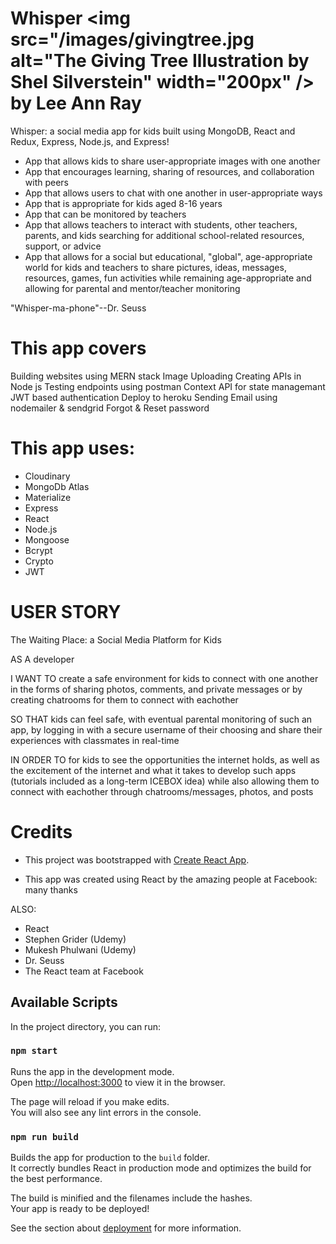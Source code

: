 # Whisper <img src="/images/givingtree.jpg alt="The Giving Tree Illustration by Shel Silverstein" width="200px" /> by Lee Ann Ray

Whisper: a social media app for kids built using MongoDB, React and Redux, Express, Node.js, and Express!
- App that allows kids to share user-appropriate images with one another
- App that encourages learning, sharing of resources, and collaboration with peers
- App that allows users to chat with one another in user-appropriate ways
- App that is appropriate for kids aged 8-16 years
- App that can be monitored by teachers
- App that allows teachers to interact with students, other teachers, parents, and kids searching for additional school-related resources, support, or advice
- App that allows for a social but educational, "global", age-appropriate world for kids and teachers to share pictures, ideas, messages, resources, games, fun activities while remaining age-appropriate and allowing for parental and mentor/teacher monitoring

"Whisper-ma-phone"--Dr. Seuss

# This app covers

Building websites using MERN stack
Image Uploading
Creating APIs in Node js
Testing endpoints using postman
Context API for state managemant
JWT based authentication
Deploy to heroku
Sending Email using nodemailer & sendgrid
Forgot & Reset password

# This app uses:
  - Cloudinary
  - MongoDb Atlas
  - Materialize
  - Express
  - React
  - Node.js
  - Mongoose
  - Bcrypt
  - Crypto
  - JWT

# USER STORY

The Waiting Place: a Social Media Platform for Kids

AS A developer

I WANT TO create a safe environment for kids to connect with one another in the forms of sharing photos, comments, and private messages or by creating chatrooms for them to connect with eachother

SO THAT kids can feel safe, with eventual parental monitoring of such an app, by logging in with a secure username of their choosing and share their experiences with classmates in real-time

IN ORDER TO for kids to see the opportunities the internet holds, as well as the excitement of the internet and what it takes to develop such apps (tutorials included as a long-term ICEBOX idea) while also allowing them to connect with eachother through chatrooms/messages, photos, and posts

# Credits
- This project was bootstrapped with [Create React App](https://github.com/facebook/create-react-app).

- This app was created using React by the amazing people at Facebook: many thanks

ALSO:
- React
- Stephen Grider (Udemy)
- Mukesh Phulwani (Udemy)
- Dr. Seuss
- The React team at Facebook

## Available Scripts

In the project directory, you can run:

### `npm start`

Runs the app in the development mode.<br />
Open [http://localhost:3000](http://localhost:3000) to view it in the browser.

The page will reload if you make edits.<br />
You will also see any lint errors in the console.


### `npm run build`

Builds the app for production to the `build` folder.<br />
It correctly bundles React in production mode and optimizes the build for the best performance.

The build is minified and the filenames include the hashes.<br />
Your app is ready to be deployed!

See the section about [deployment](https://facebook.github.io/create-react-app/docs/deployment) for more information.

